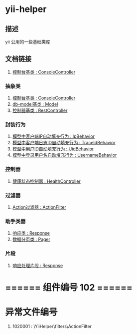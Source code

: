 # yii-helper
## 描述
yii 公用的一些基础类库

## 文档链接
1. [控制台基类 : ConsoleController](doc/abstracts/ConsoleController.md)

### 抽象类
1. [控制台基类 : ConsoleController](doc/abstracts/ConsoleController.md)
1. [db-model基类 : Model](doc/abstracts/Model.md)
1. [控制器基类 : RestController](doc/abstracts/RestController.md)

### 封装行为
1. [模型中客户端IP自动填充行为 : IpBehavior](doc/behaviors/IpBehavior.md)
1. [模型中客户端日志ID自动填充行为 : TraceIdBehavior](doc/behaviors/TraceIdBehavior.md)
1. [模型中用户ID自动填充行为 : UidBehavior](doc/behaviors/UidBehavior.md)
1. [模型中登录用户名自动填充行为 : UsernameBehavior](doc/behaviors/UsernameBehavior.md)

### 控制器
1. [健康状态控制器 : HealthController](doc/controllers/HealthController.md)


### 过滤器
1. [Action过滤器 : ActionFilter](doc/filters/ActionFilter.md)


### 助手类器
1. [响应类 : Response](doc/helpers/Response.md)
1. [数据分页类 : Pager](doc/helpers/Pager.md)


### 片段
1. [响应处理片段 : Response](doc/traits/TResponse.md)


# ====== 组件编号 102 ======
# 异常文件编号
1. 1020001 : \YiiHelper\filters\ActionFilter